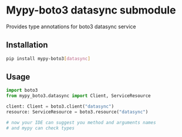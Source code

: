 # Mypy-boto3 datasync submodule

Provides type annotations for boto3 datasync service

## Installation

```bash
pip install mypy-boto3[datasync]
```

## Usage

```python
import boto3
from mypy_boto3.datasync import Client, ServiceResource

client: Client = boto3.client("datasync")
resource: ServiceResource = boto3.resource("datasync")

# now your IDE can suggest you method and arguments names
# and mypy can check types
```

